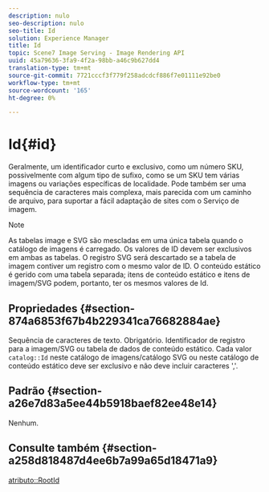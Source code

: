 ```yaml
---
description: nulo
seo-description: nulo
seo-title: Id
solution: Experience Manager
title: Id
topic: Scene7 Image Serving - Image Rendering API
uuid: 45a79636-3fa9-4f2a-98bb-a46c9b627dd4
translation-type: tm+mt
source-git-commit: 7721cccf3f779f258adcdcf886f7e01111e92be0
workflow-type: tm+mt
source-wordcount: '165'
ht-degree: 0%

---
```



# Id{#id}

Geralmente, um identificador curto e exclusivo, como um número SKU, possivelmente com algum tipo de sufixo, como se um SKU tem várias imagens ou variações específicas de localidade. Pode também ser uma sequência de caracteres mais complexa, mais parecida com um caminho de arquivo, para suportar a fácil adaptação de sites com o Serviço de imagem.

>[!NOTE]
>
>As tabelas image e SVG são mescladas em uma única tabela quando o catálogo de imagens é carregado. Os valores de ID devem ser exclusivos em ambas as tabelas. O registro SVG será descartado se a tabela de imagem contiver um registro com o mesmo valor de ID. O conteúdo estático é gerido com uma tabela separada; itens de conteúdo estático e itens de imagem/SVG podem, portanto, ter os mesmos valores de Id.

## Propriedades {#section-874a6853f67b4b229341ca76682884ae}

Sequência de caracteres de texto. Obrigatório. Identificador de registro para a imagem/SVG ou tabela de dados de conteúdo estático. Cada valor `catalog::Id` neste catálogo de imagens/catálogo SVG ou neste catálogo de conteúdo estático deve ser exclusivo e não deve incluir caracteres &#39;,&#39;.

## Padrão {#section-a26e7d83a5ee44b5918baef82ee48e14}

Nenhum.

## Consulte também {#section-a258d818487d4ee6b7a99a65d18471a9}

[atributo::RootId](../../../../../../is-api/image-catalog/image-serving-api-ref/c-image-catalog-reference/c-attributes-reference/r-rootid.md#reference-13653312925e4a08b90f99961d53f546)
